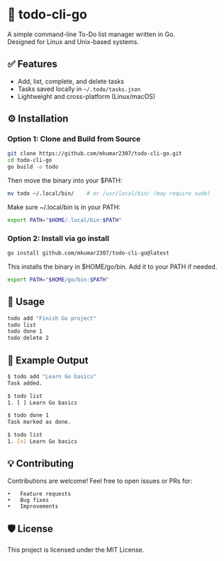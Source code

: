 # 📝 todo-cli-go

A simple command-line To-Do list manager written in Go.  
Designed for Linux and Unix-based systems.

## ✅ Features

- Add, list, complete, and delete tasks
- Tasks saved locally in `~/.todo/tasks.json`
- Lightweight and cross-platform (Linux/macOS)     

## ⚙️ Installation

### Option 1: Clone and Build from Source

```bash
git clone https://github.com/mkumar2307/todo-cli-go.git
cd todo-cli-go
go build -o todo
```

Then move the binary into your $PATH:     
```bash
mv todo ~/.local/bin/    # or /usr/local/bin/ (may require sudo)
```

Make sure ~/.local/bin is in your PATH:
```bash
export PATH="$HOME/.local/bin:$PATH"
```

### Option 2: Install via go install

```bash
go install github.com/mkumar2307/todo-cli-go@latest
```

This installs the binary in $HOME/go/bin. Add it to your PATH if needed.     

```bash
export PATH="$HOME/go/bin:$PATH"
```

## 🧪 Usage

```bash
todo add "Finish Go project"
todo list
todo done 1
todo delete 2
```

## 📘 Example Output

```bash
$ todo add "Learn Go basics"
Task added.

$ todo list
1. [ ] Learn Go basics

$ todo done 1
Task marked as done.

$ todo list
1. [x] Learn Go basics
```

## 💡 Contributing

Contributions are welcome! Feel free to open issues or PRs for:      

      
	•	Feature requests        
	•	Bug fixes          
	•	Improvements


## 🛡 License

This project is licensed under the MIT License.
